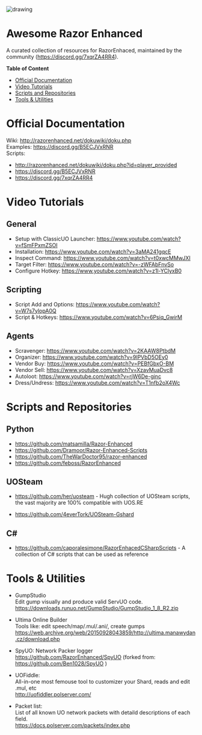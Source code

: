 ![drawing](https://github.com/RazorEnhanced/RazorEnhanced/raw/release/0.8/dokuwiki/media/razor-enhanced-splash.png)

# Awesome Razor Enhanced
A curated collection of resources for RazorEnhaced, maintained by the community (https://discord.gg/7xqrZA4RR4).    


**Table of Content**
- [Official Documentation](#official-documentation)    
- [Video Tutorials](#video-tutorials)    
- [Scripts and Repositories](#scripts-and-repositories)    
- [Tools & Utilities](#tools--utilities)    





# Official Documentation    

Wiki: http://razorenhanced.net/dokuwiki/doku.php    
Examples: https://discord.gg/B5ECJVxRNR    
Scripts:     
- http://razorenhanced.net/dokuwiki/doku.php?id=player_provided    
- https://discord.gg/B5ECJVxRNR    
- https://discord.gg/7xqrZA4RR4    


# Video Tutorials

## General
- Setup with ClassicUO Launcher: https://www.youtube.com/watch?v=fSmFPxmZSOI    
- Installation: https://www.youtube.com/watch?v=3aMA241gqcE    
- Inspect Command: https://www.youtube.com/watch?v=t0xwcMMwJXI    
- Target Filter: https://www.youtube.com/watch?v=-zWFAbFnvSo    
- Configure Hotkey: https://www.youtube.com/watch?v=z1l-YClyxB0    

## Scripting
- Script Add and Options: https://www.youtube.com/watch?v=W7s7ylopA0Q    
- Script & Hotkeys: https://www.youtube.com/watch?v=6Psiq_GwirM    

## Agents
- Scravenger: https://www.youtube.com/watch?v=2KAAW8PtbdM    
- Organizer: https://www.youtube.com/watch?v=9lPVbD5OEy0    
- Vendor Buy: https://www.youtube.com/watch?v=PEBfGbxO-BM    
- Vendor Sell: https://www.youtube.com/watch?v=XzavMuaDvc8     
- Autoloot:  https://www.youtube.com/watch?v=rjW6De-ginc    
- Dress/Undress: https://www.youtube.com/watch?v=T1nfb2oX4Wc    



# Scripts and Repositories

## Python
- https://github.com/matsamilla/Razor-Enhanced    
- https://github.com/Dramoor/Razor-Enhanced-Scripts
- https://github.com/TheWarDoctor95/razor-enhanced    
- https://github.com/feboss/RazorEnhanced

## UOSteam
- https://github.com/her/uosteam - Hugh collection of UOSteam scripts, the vast majority are 100% compatible with UOS.RE 

- https://github.com/4everTork/UOSteam-Gshard    

## C#
- https://github.com/caporalesimone/RazorEnhacedCSharpScripts - A collection of C# scripts that can be used as reference


# Tools & Utilities
- GumpStudio       
  Edit gump visually and produce valid ServUO code.        
  https://downloads.runuo.net/GumpStudio/GumpStudio_1_8_R2.zip      
  
- Ultima Online Builder      
  Tools like: edit speech/map/.mul/.ani/, create gumps            
  https://web.archive.org/web/20150928043859/http://ultima.manawydan.cz/download.php

- SpyUO: Network Packer logger   
  https://github.com/RazorEnhanced/SpyUO  (forked from: https://github.com/Ben1028/SpyUO )

- UOFiddle:              
  All-in-one most femouse tool to customizer your Shard, reads and edit .mul, etc       
  http://uofiddler.polserver.com/  

- Packet list:        
  List of all known UO network packets with detaild descriptions of each field.      
  https://docs.polserver.com/packets/index.php 




